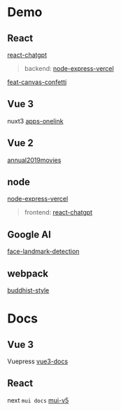# Demo

## React

[react-chatgpt](https://github.com/JacobHsu/react-chatgpt)  
> backend: [node-express-vercel](https://github.com/JacobHsu/node-express-vercel)

[feat-canvas-confetti](https://github.com/JacobHsu/feat-canvas-confetti)  

## Vue 3

nuxt3 [apps-onelink](https://github.com/JacobHsu/apps-onelink)  

## Vue 2

[annual2019movies](https://github.com/JacobHsu/annual2019movies)  

## node

[node-express-vercel](https://github.com/JacobHsu/node-express-vercel) 
> frontend: [react-chatgpt](https://github.com/JacobHsu/react-chatgpt) 

## Google AI 

[face-landmark-detection](https://github.com/JacobHsu/face-landmark-detection)  

## webpack

[buddhist-style](https://github.com/JacobHsu/buddhist-style)  

# Docs

## Vue 3

Vuepress [vue3-docs](https://github.com/JacobHsu/vue3-docs)  

## React

next `mui docs` [mui-v5](https://github.com/JacobHsu/mui-v5/)  


